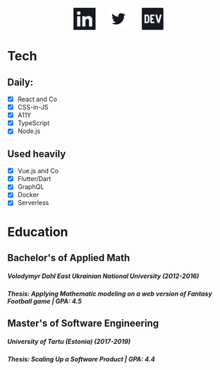 <p align="center">
<a href="https://www.linkedin.com/in/lexswed/"><img src="https://raw.githubusercontent.com/LexSwed/LexSwed/master/static/linkedin.svg" height="50px"/></a>&nbsp;&nbsp;&nbsp;&nbsp;&nbsp;&nbsp;
<a href="https://twitter.com/lexswed"><img src="https://raw.githubusercontent.com/LexSwed/LexSwed/master/static/twitter.svg" height="50px"/></a>&nbsp;&nbsp;&nbsp;&nbsp;&nbsp;&nbsp;
<a href="https://dev.to/lexswed"><img src="https://raw.githubusercontent.com/LexSwed/LexSwed/master/static/devto.svg" height="50px"/></a>
</p>

# Tech

## Daily:

- [x] React and Co
- [x] CSS-in-JS
- [x] A11Y
- [x] TypeScript
- [x] Node.js

## Used heavily

- [x] Vue.js and Co
- [x] Flutter/Dart
- [x] GraphQL
- [x] Docker
- [x] Serverless

# Education

## Bachelor's of Applied Math

##### Volodymyr Dahl East Ukrainian National University (2012-2016)

##### Thesis: Applying Mathematic modeling on a web version of Fantasy Football game | GPA: 4.5

## Master's of Software Engineering

##### University of Tartu (Estonia) (2017-2019)

##### Thesis: Scaling Up a Software Product | GPA: 4.4

